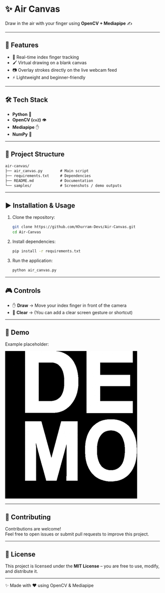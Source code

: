 # ✨ Air Canvas

Draw in the air with your finger using **OpenCV + Mediapipe** ✍️  

---

## 🚀 Features
- 🎯 Real-time index finger tracking  
- 🖌️ Virtual drawing on a blank canvas  
- 📷 Overlay strokes directly on the live webcam feed  
- ⚡ Lightweight and beginner-friendly  

---

## 🛠️ Tech Stack
- **Python** 🐍
- **OpenCV (`cv2`)** 👁️  
- **Mediapipe** ✋  
- **NumPy** 🔢  

---

## 📂 Project Structure
```
air-canvas/
├── air_canvas.py        # Main script
├── requirements.txt     # Dependencies
├── README.md            # Documentation
└── samples/             # Screenshots / demo outputs
```

---

## ▶️ Installation & Usage
1. Clone the repository:
   ```bash
   git clone https://github.com/Khurram-Devs/Air-Canvas.git
   cd Air-Canvas
   ```

2. Install dependencies:
   ```bash
   pip install -r requirements.txt
   ```

3. Run the application:
   ```bash
   python air_canvas.py
   ```

---

## 🎮 Controls
- ✋ **Draw** → Move your index finger in front of the camera  
- 🧹 **Clear** → (You can add a clear screen gesture or shortcut)  

---

## 📸 Demo

Example placeholder:

![Demo GIF](samples/demo.gif)

---

## 🤝 Contributing
Contributions are welcome!  
Feel free to open issues or submit pull requests to improve this project.  

---

## 📜 License
This project is licensed under the **MIT License** – you are free to use, modify, and distribute it.  

---

✨ Made with ❤️ using OpenCV & Mediapipe